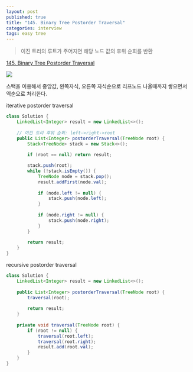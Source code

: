 ```yaml
---
layout: post
published: true
title: "145. Binary Tree Postorder Traversal"
categories: interview
tags: easy tree
---
```


> 이진 트리의 루트가 주어지면 해당 노드 값의 후위 순회를 반환

[145. Binary Tree Postorder Traversal](https://leetcode.com/problems/binary-tree-postorder-traversal/)

![](https://assets.leetcode.com/uploads/2020/08/28/pre1.jpg)

스택을 이용해서 중앙값, 왼쪽자식, 오른쪽 자식순으로 리프노드 나올때까지 쌓으면서 역순으로 처리한다.

iterative postorder traversal
```java
class Solution {
    LinkedList<Integer> result = new LinkedList<>();
    
    // 이진 트리 후위 순회: left->right->root
    public List<Integer> postorderTraversal(TreeNode root) {
        Stack<TreeNode> stack = new Stack<>();
        
        if (root == null) return result;

        stack.push(root);
        while (!stack.isEmpty()) {
            TreeNode node = stack.pop();
            result.addFirst(node.val);
            
            if (node.left != null) {
                stack.push(node.left);
            }
            
            if (node.right != null) {
                stack.push(node.right);
            } 
        }
        
        return result;
    }
}
```

recursive postorder traversal
```java
class Solution {
    LinkedList<Integer> result = new LinkedList<>();
    
    public List<Integer> postorderTraversal(TreeNode root) {
        traversal(root);
        
        return result;
    }
    
    private void traversal(TreeNode root) {
        if (root != null) {
            traversal(root.left);
            traversal(root.right);
            result.add(root.val);
        }
    }
}
```
